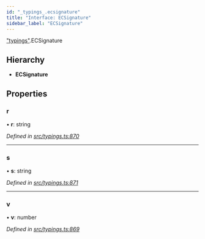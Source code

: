 ```yaml
---
id: "_typings_.ecsignature"
title: "Interface: ECSignature"
sidebar_label: "ECSignature"
---
```


["typings"](../modules/_typings_.md).ECSignature

## Hierarchy

* **ECSignature**

## Properties

### r

•  **r**: string

*Defined in [src/typings.ts:870](https://github.com/trustlines-protocol/clientlib/blob/f60ef2b/src/typings.ts#L870)*

___

### s

•  **s**: string

*Defined in [src/typings.ts:871](https://github.com/trustlines-protocol/clientlib/blob/f60ef2b/src/typings.ts#L871)*

___

### v

•  **v**: number

*Defined in [src/typings.ts:869](https://github.com/trustlines-protocol/clientlib/blob/f60ef2b/src/typings.ts#L869)*
